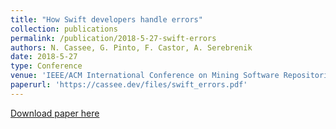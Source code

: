 ```yaml
---
title: "How Swift developers handle errors"
collection: publications
permalink: /publication/2018-5-27-swift-errors
authors: N. Cassee, G. Pinto, F. Castor, A. Serebrenik
date: 2018-5-27
type: Conference
venue: 'IEEE/ACM International Conference on Mining Software Repositories (MSR)'
paperurl: 'https://cassee.dev/files/swift_errors.pdf'
---
```


<a href='https://cassee.dev/files/swift_errors.pdf'>Download paper here</a>
